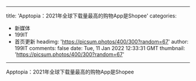 
---
title: 'Apptopia：2021年全球下载量最高的购物App是Shopee'
categories: 
 - 新媒体
 - 199IT
 - 首页更新
headimg: 'https://picsum.photos/400/300?random=67'
author: 199IT
comments: false
date: Tue, 11 Jan 2022 12:33:31 GMT
thumbnail: 'https://picsum.photos/400/300?random=67'
---

<div>   
Apptopia：2021年全球下载量最高的购物App是Shopee  
</div>
            
